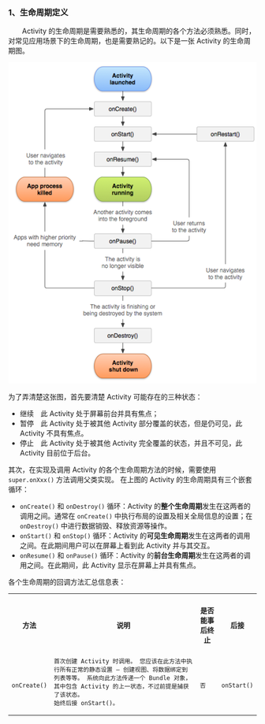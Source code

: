 
### 1、生命周期定义

　　Activity 的生命周期是需要熟悉的，其生命周期的各个方法必须熟悉。同时，对常见应用场景下的生命周期，也是需要熟记的。以下是一张 Activity 的生命周期图。

   ![Activity生命周期图](/pictures/Activity生命周期.png)

   为了弄清楚这张图，首先要清楚 Activity 可能存在的三种状态：

   - 继续　此 Activity 处于屏幕前台并具有焦点；
   - 暂停　此 Activity 处于被其他 Activity 部分覆盖的状态，但是仍可见，此 Activity 不具有焦点。
   - 停止　此 Activity 处于被其他 Activity 完全覆盖的状态，并且不可见，此 Activity 目前位于后台。

   其次，在实现及调用 Activity 的各个生命周期方法的时候，需要使用 `super.onXxx()` 方法调用父类实现。
   在上图的 Activity 的生命周期具有三个嵌套循环：

   - `onCreate()` 和 `onDestroy()` 循环：Activity 的**整个生命周期**发生在这两者的调用之间。通常在 `onCreate()` 中执行布局的设置及相关全局信息的设置；在 `onDestroy()` 中进行数据销毁、释放资源等操作。
   - `onStart()` 和 `onStop()` 循环：Activity 的**可见生命周期**发生在这两者的调用之间。在此期间用户可以在屏幕上看到此 Activity 并与其交互。
   - `onResume()` 和 `onPause()` 循环：Activity 的**前台生命周期**发生在这两者的调用之间。在此期间，此 Activity 显示在屏幕上并具有焦点。

   各个生命周期的回调方法汇总信息表：

   <table>
       <tr>
         <th colspan="1"><h4>方法</h4></th>
         <th colspan="1"><h4>说明</h4></th>
         <th colspan="1"><h4>是否能事后终止</h4></th>
         <th colspan="1"><h4>后接</h4></th>
       </tr>
       <tr>
             <td><code>onCreate()</code></td>
             <td><code>首次创建 Activity 时调用。 您应该在此方法中执行所有正常的静态设置 — 创建视图、将数据绑定到列表等等。 系统向此方法传递一个 Bundle 对象，其中包含 Activity 的上一状态，不过前提是捕获了该状态。<br/>始终后接 onStart()。</code></p></td>
             <td><code>否</code></td>
             <td><code>onStart()</code></td>
       </tr>

   </table>
